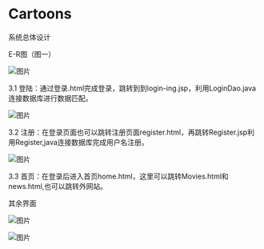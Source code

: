 # Cartoons
系统总体设计

E-R图（图一）

![图片](https://user-images.githubusercontent.com/59997978/221734709-adf5395d-6846-480a-a67c-573cd4c404be.png)


3.1 登陆：通过登录.html完成登录，跳转到到login-ing.jsp，利用LoginDao.java连接数据库进行数据匹配。

![图片](https://user-images.githubusercontent.com/59997978/221734762-227dac9d-780a-4449-b2a5-3a711015769f.png)


3.2 注册：在登录页面也可以跳转注册页面register.html，再跳转Register.jsp利用Register,java连接数据库完成用户名注册。

![图片](https://user-images.githubusercontent.com/59997978/221734872-b55e0c5f-0829-4a27-870e-e0e283f02093.png)

3.3 首页：在登录后进入首页home.html，这里可以跳转Movies.html和news.html,也可以跳转外网站。

其余界面

![图片](https://user-images.githubusercontent.com/59997978/221734970-bd25cd1a-f68a-436b-97c7-6565b900c672.png)

![图片](https://user-images.githubusercontent.com/59997978/221735065-f3a1ebb5-e443-4411-aa63-967bddf8d6d1.png)

